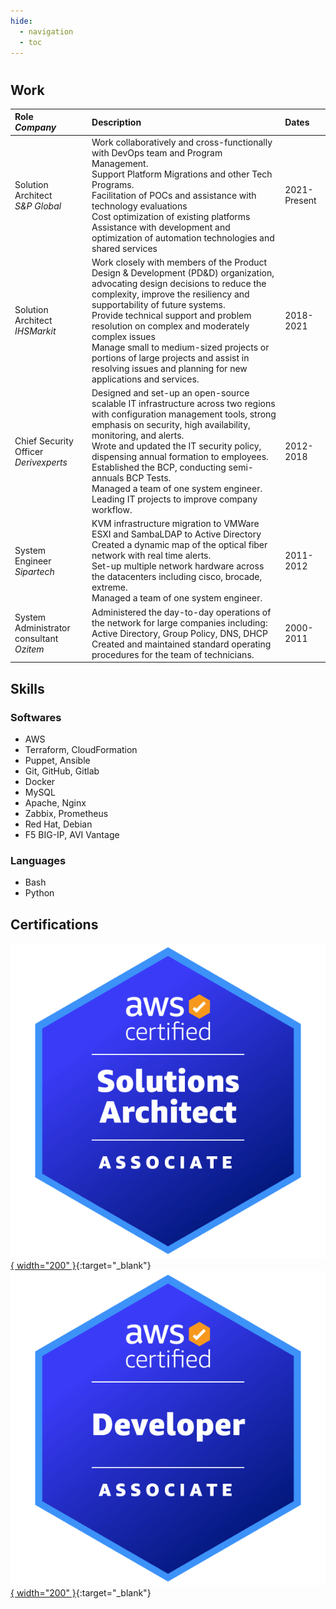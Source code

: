 ```yaml
---
hide:
  - navigation
  - toc
---
```


#

## Work


| Role<br>_Company_                           | Description                                                                                                                                                                                                                                                                                                                                                                                                                                                                                                                                | Dates        |
| :------------------------------------------ | :----------------------------------------------------------------------------------------------------------------------------------------------------------------------------------------------------------------------------------------------------------------------------------------------------------------------------------------------------------------------------------------------------------------------------------------------------------------------------------------------------------------------------------------- | :----------- |
| Solution Architect<br>_S&P Global_          | Work collaboratively and cross-functionally with DevOps team and Program Management. <br>Support Platform Migrations and other Tech Programs.<br> Facilitation of POCs and assistance with technology evaluations<br> Cost optimization of existing platforms <br>Assistance with development and optimization of automation technologies and shared services                                                                                                                                                                              | 2021-Present |
| Solution Architect<br>_IHSMarkit_           | Work closely with members of the Product Design & Development (PD&D) organization, advocating design decisions to reduce the complexity, improve the resiliency and supportability of future systems. <br>Provide technical support and problem resolution on complex and moderately complex issues<br>Manage small to medium-sized projects or portions of large projects and assist in resolving issues and planning for new applications and services.                                                                                  | 2018-2021    |
| Chief Security Officer<br>_Derivexperts_    | Designed and set-up an open-source scalable IT infrastructure across two regions with configuration management tools, strong emphasis on security, high availability, monitoring, and alerts.                                                                                             <br>Wrote and updated the IT security policy, dispensing annual formation to employees.<br>Established the BCP, conducting semi-annuals BCP Tests.<br>Managed a team of one system engineer.<br>Leading IT projects to improve company workflow. | 2012-2018    |
| System Engineer<br>_Sipartech_              | KVM infrastructure migration to VMWare ESXI and SambaLDAP to Active Directory <br>Created a dynamic map of the optical fiber network with real time alerts. <br>Set-up multiple network hardware across the datacenters including cisco, brocade, extreme. <br>Managed a team of one system engineer.                                                                                                                                                                                                                                      | 2011-2012    |
| System Administrator consultant<br>_Ozitem_ | Administered the day-to-day operations of the network for large companies including: Active Directory, Group Policy, DNS, DHCP<br>Created and maintained standard operating procedures for the team of technicians.                                                                                                                                                                                                                                                                                                                        | 2000-2011    |



## Skills

### Softwares
- AWS
- Terraform, CloudFormation
- Puppet, Ansible
- Git, GitHub, Gitlab
- Docker
- MySQL
- Apache, Nginx
- Zabbix, Prometheus
- Red Hat, Debian
- F5 BIG-IP, AVI Vantage

### Languages
- Bash
- Python



## Certifications

[![Image title](assets/aws-certified-solutions-architect-associate.png){ width="200" }](https://www.credly.com/badges/0bb896f5-3329-4d88-9c3a-7a18203aafcc/public_url){:target="_blank"}
[![Image title](assets/aws-certified-developer-associate.png){ width="200" }](https://www.credly.com/badges/cc9fd11b-7b1e-4e17-9824-b032ce936afd/public_url){:target="_blank"}

